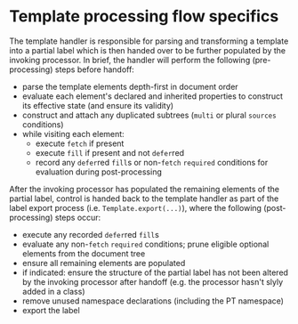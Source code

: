 # Template processing flow specifics
The template handler is responsible for parsing and transforming a template into a 
partial label which is then handed over to be further populated by the invoking 
processor. In brief, the handler will perform the following (pre-processing) steps 
before handoff:

- parse the template elements depth-first in document order
- evaluate each element's declared and inherited properties to construct its effective 
  state (and ensure its validity)
- construct and attach any duplicated subtrees (`multi` or plural `sources` conditions)
- while visiting each element:
    - execute `fetch` if present
    - execute `fill` if present and not `defer`red
    - record any `defer`red `fill`s or non-`fetch` `required` conditions for evaluation 
      during post-processing

After the invoking processor has populated the remaining elements of the partial label, 
control is handed back to the template handler as part of the label export process 
(i.e. `Template.export(...)`), where the following (post-processing) steps occur:

- execute any recorded `defer`red `fill`s
- evaluate any non-`fetch` `required` conditions; prune eligible optional elements from
  the document tree
- ensure all remaining elements are populated
- if indicated: ensure the structure of the partial label has not been altered by the 
  invoking processor after handoff (e.g. the processor hasn't slyly added in a class)
- remove unused namespace declarations (including the PT namespace)
- export the label
